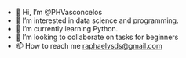 - 👋 Hi, I’m @PHVasconcelos
- 👀 I’m interested in data science and programming.
- 🌱 I’m currently learning Python.
- 💞️ I’m looking to collaborate on tasks for beginners
- 📫 How to reach me raphaelvsds@gmail.com

<!---
PHVasconcelos/PHVasconcelos is a ✨ special ✨ repository because its `README.md` (this file) appears on your GitHub profile.
You can click the Preview link to take a look at your changes.
--->
